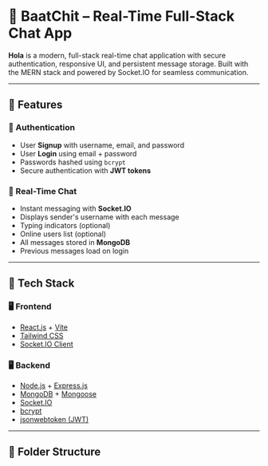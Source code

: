 # 💬 BaatChit – Real-Time Full-Stack Chat App

**Hola** is a modern, full-stack real-time chat application with secure authentication, responsive UI, and persistent message storage. Built with the MERN stack and powered by Socket.IO for seamless communication.

---

## 🚀 Features

### 🔐 Authentication
- User **Signup** with username, email, and password
- User **Login** using email + password
- Passwords hashed using `bcrypt`
- Secure authentication with **JWT tokens**

### 💬 Real-Time Chat
- Instant messaging with **Socket.IO**
- Displays sender's username with each message
- Typing indicators (optional)
- Online users list (optional)
- All messages stored in **MongoDB**
- Previous messages load on login

---

## 🧩 Tech Stack

### 🖥️ Frontend
- [React.js](https://react.dev/) + [Vite](https://vitejs.dev/)
- [Tailwind CSS](https://tailwindcss.com/)
- [Socket.IO Client](https://socket.io/)

### 🖥️ Backend
- [Node.js](https://nodejs.org/) + [Express.js](https://expressjs.com/)
- [MongoDB](https://www.mongodb.com/) + [Mongoose](https://mongoosejs.com/)
- [Socket.IO](https://socket.io/)
- [bcrypt](https://www.npmjs.com/package/bcrypt)
- [jsonwebtoken (JWT)](https://jwt.io/)

---

## 📁 Folder Structure

